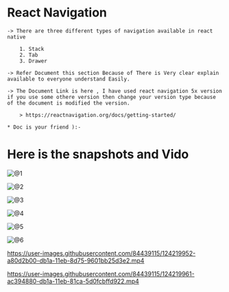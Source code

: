 # React Navigation 

	-> There are three different types of navigation available in react native

		1. Stack
		2. Tab
		3. Drawer

	-> Refer Document this section Because of There is Very clear explain available to everyone understand Easily.
	
	-> The Document Link is here , I have used react navigation 5x version if you use some othere version then change your version type because of the document is modified the version.

		> https://reactnavigation.org/docs/getting-started/

	* Doc is your friend ):-
	

# Here is the snapshots and Vido

![@1](https://user-images.githubusercontent.com/84439115/124220205-1f42bf00-db1b-11eb-8c99-7c77d40756a6.png)

![@2](https://user-images.githubusercontent.com/84439115/124220211-210c8280-db1b-11eb-8b6d-d802cebd01a8.png)

![@3](https://user-images.githubusercontent.com/84439115/124220214-22d64600-db1b-11eb-8ff5-cfb5615f6a86.png)

![@4](https://user-images.githubusercontent.com/84439115/124220220-2538a000-db1b-11eb-90aa-685e91dec678.png)

![@5](https://user-images.githubusercontent.com/84439115/124220223-27026380-db1b-11eb-8cdf-948acc1fc332.png)

![@6](https://user-images.githubusercontent.com/84439115/124220227-28cc2700-db1b-11eb-94d1-d525a1eb3b3f.png)

https://user-images.githubusercontent.com/84439115/124219952-a80d2b00-db1a-11eb-8d75-9601bb25d3e2.mp4


https://user-images.githubusercontent.com/84439115/124219961-ac394880-db1a-11eb-81ca-5d0fcbffd922.mp4
